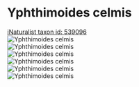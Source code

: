 
Yphthimoides celmis
===================
  
[iNaturalist taxon id: 539096](https://www.inaturalist.org/taxa/539096)  
![Yphthimoides celmis](https://inaturalist-open-data.s3.amazonaws.com/photos/115922782/medium.jpeg)  
![Yphthimoides celmis](https://inaturalist-open-data.s3.amazonaws.com/photos/115921192/medium.jpeg)  
![Yphthimoides celmis](https://inaturalist-open-data.s3.amazonaws.com/photos/115921251/medium.jpeg)  
![Yphthimoides celmis](https://inaturalist-open-data.s3.amazonaws.com/photos/115922782/medium.jpeg)  
![Yphthimoides celmis](https://inaturalist-open-data.s3.amazonaws.com/photos/115921192/medium.jpeg)  
![Yphthimoides celmis](https://inaturalist-open-data.s3.amazonaws.com/photos/115921251/medium.jpeg)